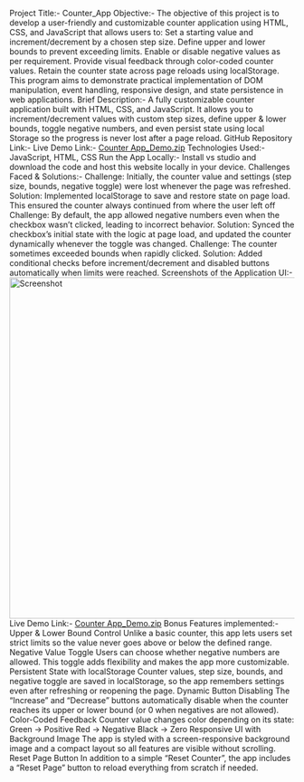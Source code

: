 Project Title:- Counter_App
Objective:- 
The objective of this project is to develop a user-friendly and customizable counter application using HTML, CSS, and JavaScript that allows users to:
Set a starting value and increment/decrement by a chosen step size.
Define upper and lower bounds to prevent exceeding limits.
Enable or disable negative values as per requirement.
Provide visual feedback through color-coded counter values.
Retain the counter state across page reloads using localStorage.
This program aims to demonstrate practical implementation of DOM manipulation, event handling, responsive design, and state persistence in web applications.
Brief Description:-
A fully customizable counter application built with HTML, CSS, and JavaScript. It allows you to increment/decrement values with custom step sizes, define upper &amp; lower bounds, toggle negative numbers, and even persist state using local Storage so the  progress is never lost after a page reload.
GitHub Repository Link:-
Live Demo Link:-
[Counter App_Demo.zip](https://github.com/user-attachments/files/21810772/Counter.App_Demo.zip)
Technologies Used:-JavaScript, HTML, CSS
Run the App Locally:- Install vs studio and download the code and host this website locally in your device.
Challenges Faced & Solutions:-
Challenge: Initially, the counter value and settings (step size, bounds, negative toggle) were lost whenever the page was refreshed.
Solution: Implemented localStorage to save and restore state on page load. This ensured the counter always continued from where the user left off
Challenge: By default, the app allowed negative numbers even when the checkbox wasn’t clicked, leading to incorrect behavior.
Solution: Synced the checkbox’s initial state with the logic at page load, and updated the counter dynamically whenever the toggle was changed.
Challenge: The counter sometimes exceeded bounds when rapidly clicked.
Solution: Added conditional checks before increment/decrement and disabled buttons automatically when limits were reached.
Screenshots of the Application UI:-
<img width="1343" height="603" alt="Screenshot" src="https://github.com/user-attachments/assets/453c215b-8f4f-463e-8dca-4ce9089f1e42" />
Live Demo Link:-
[Counter App_Demo.zip](https://github.com/user-attachments/files/21810772/Counter.App_Demo.zip)
Bonus Features implemented:-
Upper & Lower Bound Control
Unlike a basic counter, this app lets users set strict limits so the value never goes above or below the defined range.
Negative Value Toggle
Users can choose whether negative numbers are allowed. This toggle adds flexibility and makes the app more customizable.
Persistent State with localStorage
Counter values, step size, bounds, and negative toggle are saved in localStorage, so the app remembers settings even after refreshing or reopening the page.
Dynamic Button Disabling
The “Increase” and “Decrease” buttons automatically disable when the counter reaches its upper or lower bound (or 0 when negatives are not allowed).
Color-Coded Feedback
Counter value changes color depending on its state:
 Green → Positive
 Red → Negative
 Black → Zero
Responsive UI with Background Image
The app is styled with a screen-responsive background image and a compact layout so all features are visible without scrolling.
Reset Page Button
In addition to a simple “Reset Counter”, the app includes a “Reset Page” button to reload everything from scratch if needed.
